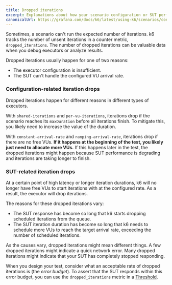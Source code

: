 ```yaml
---
title: Dropped iterations
excerpt: Explanations about how your scenario configuration or SUT performance can lead to dropped iterations
canonicalUrl: https://grafana.com/docs/k6/latest/using-k6/scenarios/concepts/dropped-iterations/
---
```


Sometimes, a scenario can't run the expected number of iterations.
k6 tracks the number of unsent iterations in a counter metric, `dropped_iterations`.
The number of dropped iterations can be valuable data when you debug executors or analyze results.

Dropped iterations usually happen for one of two reasons:
- The executor configuration is insufficient.
- The SUT can't handle the configured VU arrival rate.

### Configuration-related iteration drops

Dropped iterations happen for different reasons in different types of executors.

With `shared-iterations` and `per-vu-iterations`, iterations drop if the scenario reaches its `maxDuration` before all iterations finish.
To mitigate this, you likely need to increase the value of the duration.
  
With `constant-arrival-rate` and `ramping-arrival-rate`, iterations drop if there are no free VUs.
**If it happens at the beginning of the test, you likely just need to allocate more VUs.**
If this happens later in the test, the dropped iterations might happen because SUT performance is degrading and iterations are taking longer to finish.

### SUT-related iteration drops

At a certain point of high latency or longer iteration durations, k6 will no longer have free VUs to start iterations with at the configured rate.
As a result, the executor will drop iterations.

The reasons for these dropped iterations vary:
- The SUT response has become so long that k6 starts dropping scheduled iterations from the queue.
- The SUT iteration duration has become so long that k6 needs to schedule more VUs to reach the target arrival rate, exceeding the number of scheduled iterations.

As the causes vary, dropped iterations might mean different things.
A few dropped iterations might indicate a quick network error.
Many dropped iterations might indicate that your SUT has completely stopped responding.

When you design your test, consider what an acceptable rate of dropped iterations is (the _error budget_).
To assert that the SUT responds within this error budget, you can use the `dropped_iterations` metric in a [Threshold](/using-k6/thresholds).

